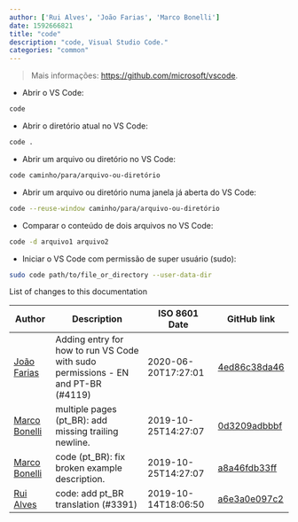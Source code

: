 ```yaml
---
author: ['Rui Alves', 'João Farias', 'Marco Bonelli']
date: 1592666821
title: "code"
description: "code, Visual Studio Code."
categories: "common"
---
```

> Mais informações: <https://github.com/microsoft/vscode>.

- Abrir o VS Code:

```bash
code
```

- Abrir o diretório atual no VS Code:

```bash
code .
```

- Abrir um arquivo ou diretório no VS Code:

```bash
code caminho/para/arquivo-ou-diretório
```

- Abrir um arquivo ou diretório numa janela já aberta do VS Code:

```bash
code --reuse-window caminho/para/arquivo-ou-diretório
```

- Comparar o conteúdo de dois arquivos no VS Code:

```bash
code -d arquivo1 arquivo2
```

- Iniciar o VS Code com permissão de super usuário (sudo):

```bash
sudo code path/to/file_or_directory --user-data-dir
```
List of changes to this documentation


Author | Description | ISO 8601 Date | GitHub link
------|-----|-----|-----
[João Farias](mailto:jgfarias42@gmail.com) | Adding entry for how to run VS Code with sudo permissions - EN and PT-BR (#4119) | 2020-06-20T17:27:01 | [4ed86c38da46](https://github.com/tldr-pages/tldr/commit/4ed86c38da460d58665f35b134d19c349fa166d6)
[Marco Bonelli](mailto:marco@mebeim.net) | multiple pages (pt_BR): add missing trailing newline. | 2019-10-25T14:27:07 | [0d3209adbbbf](https://github.com/tldr-pages/tldr/commit/0d3209adbbbf41b9672a1bed97c13e7081c269f2)
[Marco Bonelli](mailto:marco@mebeim.net) | code (pt_BR): fix broken example description. | 2019-10-25T14:27:07 | [a8a46fdb33ff](https://github.com/tldr-pages/tldr/commit/a8a46fdb33ffae5c914392b623d6a9ef80cd5dda)
[Rui Alves](mailto:up201606746@fe.up.pt) | code: add pt_BR translation (#3391) | 2019-10-14T18:06:50 | [a6e3a0e097c2](https://github.com/tldr-pages/tldr/commit/a6e3a0e097c26ec93f7aa7c13dba7e19c5a021c1)

